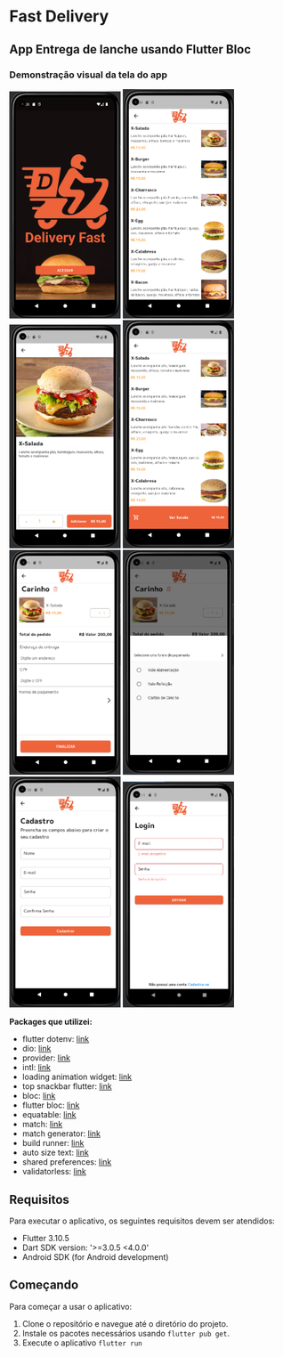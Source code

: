 # Fast Delivery 
## App Entrega de lanche usando Flutter Bloc 

### Demonstração visual da tela do app
<img src="prints/00-00.png" alt="drawing" width="200"/>
<img src="prints/00-01.png" alt="drawing" width="200"/>
<img src="prints/00-02.png" alt="drawing" width="200"/>
<img src="prints/00-03.png" alt="drawing" width="200"/>
<img src="prints/00-04.png" alt="drawing" width="200"/>
<img src="prints/00-05.png" alt="drawing" width="200"/>
<img src="prints/00-06.png" alt="drawing" width="200"/>
<img src="prints/00-07.png" alt="drawing" width="200"/>

**Packages que utilizei:**

- flutter dotenv: [link](https://pub.dev/packages/flutter_dotenv)
- dio: [link](https://pub.dev/packages/dio)
- provider: [link](https://pub.dev/packages/provider)
- intl: [link](https://pub.dev/packages/intl)
- loading animation widget: [link](https://pub.dev/packages/loading_animation_widget)
- top snackbar flutter: [link](https://pub.dev/packages/top_snackbar_flutter)
- bloc: [link](https://pub.dev/packages/bloc)
- flutter bloc: [link](https://pub.dev/packages/flutter_bloc)
- equatable: [link](https://pub.dev/packages/equatable)
- match: [link](https://pub.dev/packages/match)
- match generator: [link](https://pub.dev/packages/match_generator)
- build runner: [link](https://pub.dev/packages/build_runner)
- auto size text: [link](https://pub.dev/packages/auto_size_text)
- shared preferences: [link](https://pub.dev/packages/shared_preferences)
- validatorless: [link](https://pub.dev/packages/validatorless)

## Requisitos

Para executar o aplicativo, os seguintes requisitos devem ser atendidos:

- Flutter 3.10.5
- Dart SDK version: '>=3.0.5 <4.0.0'
- Android SDK (for Android development)

## Começando

Para começar a usar o aplicativo:

1. Clone o repositório e navegue até o diretório do projeto.
2. Instale os pacotes necessários usando `flutter pub get`.
3. Execute o aplicativo `flutter run`
